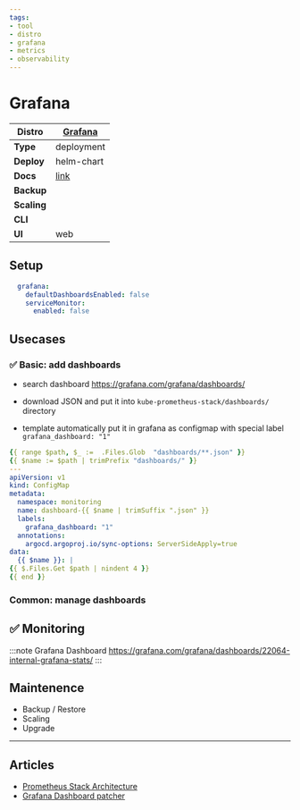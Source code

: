 ```yaml
---
tags:
- tool
- distro
- grafana
- metrics
- observability
---
```


# Grafana

|**Distro**|[Grafana](https://grafana.com)|
|-|-|
|**Type**|deployment|
|**Deploy**|helm-chart|
|**Docs**|[link](https://grafana.com/docs/grafana/latest/)|
|**Backup**||
|**Scaling**||
|**CLI**||
|**UI**|web|

## Setup

```yaml
  grafana:
    defaultDashboardsEnabled: false
    serviceMonitor:
      enabled: false
```

## Usecases

### :white_check_mark: Basic: add dashboards

- search dashboard https://grafana.com/grafana/dashboards/

- download JSON and put it into `kube-prometheus-stack/dashboards/` directory

- template automatically put it in grafana as configmap with special label `grafana_dashboard: "1"`

```yaml
{{ range $path, $_ :=  .Files.Glob  "dashboards/**.json" }}
{{ $name := $path | trimPrefix "dashboards/" }}
---
apiVersion: v1
kind: ConfigMap
metadata:
  namespace: monitoring
  name: dashboard-{{ $name | trimSuffix ".json" }}
  labels:
    grafana_dashboard: "1"
  annotations:
    argocd.argoproj.io/sync-options: ServerSideApply=true
data:
  {{ $name }}: |
{{ $.Files.Get $path | nindent 4 }}
{{ end }}
```

### Common: manage dashboards

## :white_check_mark: Monitoring

:::note Grafana Dashboard
https://grafana.com/grafana/dashboards/22064-internal-grafana-stats/
:::

## Maintenence

- Backup / Restore
- Scaling
- Upgrade

---

## Articles

* [Prometheus Stack Architecture](prometheus-stack-architecture.md)
* [Grafana Dashboard patcher](grafana-dashboard-patcher.md)
